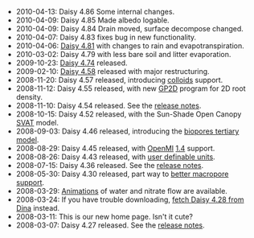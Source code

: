   * 2010-04-13: Daisy 4.86 Some internal changes.
  * 2010-04-09: Daisy 4.85 Made albedo logable.
  * 2010-04-09: Daisy 4.84 Drain moved, surface decompose changed.
  * 2010-04-07: Daisy 4.83 fixes bug in new functionality.
  * 2010-04-06: [Daisy 4.81](Daisy481.md) with changes to rain and evapotranspiration.
  * 2010-03-02: Daisy 4.79 with less bare soil and litter evaporation.
  * 2009-10-23: [Daisy 4.74](Daisy474.md) released.
  * 2009-02-10: [Daisy 4.58](Daisy458.md) released with major restructuring.
  * 2008-11-20: Daisy 4.57 released, introducing [colloids](Colloids.md) support.
  * 2008-11-12: Daisy 4.55 released, with new [GP2D](GP2D.md) program for 2D root density.
  * 2008-11-10: Daisy 4.54 released. See the [release notes](Daisy454.md).
  * 2008-10-15: Daisy 4.52 released, with the Sun-Shade Open Canopy [SVAT](SVAT.md) model.
  * 2008-09-03: Daisy 4.46 released, introducing the [biopores tertiary model](TertiaryBiopores.md).
  * 2008-08-29: Daisy 4.45 released, with [OpenMI](OpenMI.md) [1.4](http://www.openmi.org/reloaded/users/using-openmi.php) support.
  * 2008-08-26: Daisy 4.43 released, with [user definable units](Units.md).
  * 2008-07-15: Daisy 4.36 released.  See the [release notes](Daisy436.md).
  * 2008-05-30: Daisy 4.30 released, part way to [better macropore support](SoilDomains.md).
  * 2008-03-29: [Animations](Animations.md) of water and nitrate flow are available.
  * 2008-03-24: If you have trouble downloading, [fetch Daisy 4.28 from Dina](http://www.dina.kvl.dk/~daisy/setup/daisy-4.28-setup.exe) instead.
  * 2008-03-11: This is our new home page.  Isn't it cute?
  * 2008-03-07: Daisy 4.27 released.  See the [release notes](Daisy427.md).